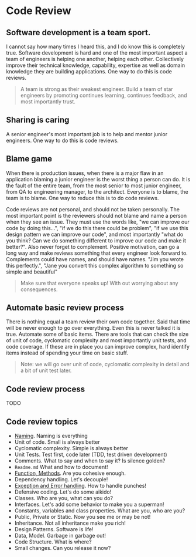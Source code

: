 # Code Review
## Software development is a team sport.
I cannot say how many times I heard this, and I do know this is completely true. Software development is hard and one of the most important aspect a team of engineers is helping one another, helping each other. Collectively improve their technical knowledge, capability, expertise as well as domain knowledge they are building applications. One way to do this is code reviews.

> A team is strong as their weakest engineer. Build a team of star engineers by promoting continues learning, continues feedback, and most importantly trust.

## Sharing is caring
A senior engineer's most important job is to help and mentor junior engineers. One way to do this is code reviews.

## Blame game
When there is production issues, when there is a major flaw in an application blaming a junior engineer is the worst thing a person can do. It is the fault of the entire team, from the most senior to most junior engineer, from QA to engineering manager, to the architect. Everyone is to blame, the team is to blame. One way to reduce this is to do code reviews.

Code reviews are not personal, and should not be taken personally. The most important point is the reviewers should not blame and name a person when they see an issue. They must use the words like, "we can improve our code by doing this...", "if we do this there could be problem", "if we use this design pattern we can improve our code", and most importantly "what do you think? Can we do something different to improve our code and make it better?". Also never forget to complement. Positive motivation, can go a long way and make reviews something that every engineer look forward to. Complements could have names, and should have names. "Jim you wrote this perfectly.", "Jane you convert this complex algorithm to something so simple and beautiful"

> Make sure that everyone speaks up! With out worrying about any consequences.

## Automate basic review process
There is nothing equal a team review their own code together. Said that time will be never enough to go over everything. Even this is never talked it is true. Automate some of basic items. There are tools that can check the size of unit of code, cyclomatic complexity and most importantly unit tests, and code coverage. If these are in place you can improve complex, hard identify items instead of spending your time on basic stuff. 

> Note: we will go over unit of code, cyclomatic complexity in detail and a bit of unit test later.

## Code review process
TODO

## Code review topics
- [Naming](./topics/naming.md). Naming is everything
- Unit of code. Small is always better
- Cyclomatic complexity. Simple is always better
- Unit Tests. Test first, code later (TDD, test driven development)
- Comments. What to say and when to say it? Is silence golden?
- `Readme.md` What and how to document!
- [Function, Methods](./topics/functions-methods.md). Are you cohesive enough.
- Dependency handling. Let's decouple!
- [Exception and Error handling](./topics/exception-and-error-handling.md). How to handle punches!
- Defensive coding. Let's do some aikido!
- Classes. Who are you, what can you do? 
- Interfaces. Let's add some behavior to make you a superman!
- Constants, variables and class properties. What are you, who are you?
- Public, Private or Static. Now you see me or may be not!
- Inheritance. Not all inheritance make you rich!
- Design Patterns. Software is life!
- Data, Model. Garbage in garbage out!
- Code Structure. What is where?
- Small changes. Can you release it now?

